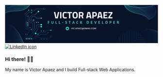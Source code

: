 <img src="./images/github-banner.png">
<a href="https://www.linkedin.com/in/victor-apaez"><img src="https://img.shields.io/badge/LinkedIn-blue?style=flat&logo=linkedin&labelColor=blue" alt="LinkedIn icon" /></a>

### Hi there! 👋🏼

My name is Victor Apaez and I build Full-stack Web Applications.
